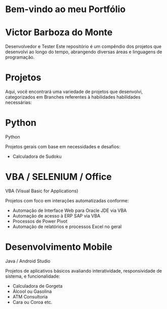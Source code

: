 # Bem-vindo ao meu Portfólio

# Victor Barboza do Monte
Desenvolvedor e Tester
Este repositório é um compêndio dos projetos que desenvolvi ao longo do tempo, abrangendo diversas áreas e linguagens de programação.

# Projetos
Aqui, você encontrará uma variedade de projetos que desenvolvi, categorizados em Branches referentes à habilidades habilidades necessárias:

# Python
Python

Projetos gerais com base em necessidades e desafios:
- Calculadora de Sudoku


# VBA / SELENIUM / Office
VBA (Visual Basic for Applications)

Projetos com foco em interações automatizadas conforme:
- Automação de Interface Web para Oracle JDE via VBA
- Automação de acesso à ERP SAP via VBA
- Processos de Power Pivot
- Automação de relatórios e processos Excel no geral

# Desenvolvimento Mobile
Java / Android Studio

Projetos de aplicativos básicos avaliando interatividade, responsividade de sistema, e funcionalidade:
- Calculadora de Gorgeta
- Álcool ou Gasolina
- ATM Consultoria
- Cara ou Coroa
  etc.


